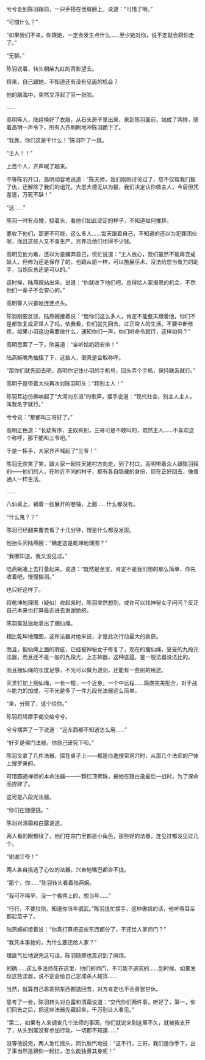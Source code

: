 兮兮走到陈羽跟前，一只手搭在他肩膀上，说道：“可惜了啊。”

“可惜什么？”

“如果我们不来，你跟她，一定会发生点什么……至少她对你，说不定就会跟你走了。”

“无聊。”

陈羽说着，转头朝柴九红的背影望去。

将来，自己跟她，不知道还有没有见面的机会？

他的脑海中，突然又浮起了另一张脸。

……

高明等人，陆续换好了衣服，从石头房子里出来，来到陈羽面前，站成了两排，随着高明一声令下，所有人齐刷刷地冲陈羽跪下了。

“我靠，你们这是干什么！”陈羽吓了一跳。

“主人！！”

上百个人，齐声喊了起来。

不等陈羽开口，高明动容地说道：“陈天师，我们刚刚讨论过了，您不仅帮我们报了仇，还解除了我们的诅咒，大恩大德无以为报，我们决定认你做主人，今后但凭差遣，万死不辞！”

“这……”

陈羽一时有点懵，挠着头，看他们如此坚定的样子，不知道如何推辞。

要收下他们，那更不可能，这么多人……每天跟着自己，不知道的还以为犯罪团伙呢，而且这些人又不事生产，光养活他们也得不少钱。

高明见他为难，还以为是嫌弃自己，慌忙说道：“主人放心，我们虽然不能再变成妖人，但修为还是保存了的，也跟从前一样，可以施展巫术，没法给您当有力的助手，当炮灰总还是可以的。”

这时候，陆燕婉站出来，说道：“你就收下他们吧，总得给人家报恩的机会，不然他们一辈子不会安心的。”

高明等人兴奋地连连点头。

陈羽刚要反驳，陆燕婉接着说：“但你们这么多人，肯定不能整天跟着他，你们不是都恢复成正常人了吗，依我看，你们就先回去，过正常人的生活，不要中断修炼，如果小羽这边需要做什么，通知你们一声，你们听命令就行，这样如何？”

高明思索了一下，欣喜道：“全听姑奶奶安排！”

陆燕婉嘴角抽搐了下，这些人，倒真是会取称呼。

“那你们就先回去吧，高明你记住小羽的手机号，回头弄个手机，保持联系就行。”

高明于是带着大伙再次对陈羽叩头：“拜别主人！”

陈羽耳边仿佛响起了“大河向东流”的歌声，摆手说道：“现代社会，别主人主人，叫我名字就行。”

兮兮说：“那都叫三哥好了。”

高明正色道：“长幼有序，主奴有别，三哥可是不敢叫的，既然主人……不喜欢这个称呼，那干脆叫三爷吧。”

于是一挥手，大家齐声喊起了“三爷！”

陈羽无奈笑了笑，跟大家一起往天姥村方向走，到了村口，高明带着众人跟陈羽拜别——他们的人，在附近不同的村子，都有各自隐藏的身份，现在正好回去，像普通人一样生活。

……

八仙桌上，铺着一张展开的卷轴，上面……什么都没有。

“什么鬼？？”

陈羽已经翻来覆去看了十几分钟，愣是什么都没发现。

他抬头问陆燕婉：“确定这是乾坤地理图？”

“我哪知道，我又没见过。”

陆燕婉凑上去打量起来，说道：“既然是至宝，肯定不是我们想的那么简单，你先收着吧，慢慢揣测。”

也只好这样了。

将乾坤地理图（疑似）收起来时，陈羽突然想到，或许可以找神秘女子问问？反正自己本来也打算最近进去谢谢她的。

陈羽美滋滋地拿出了捆仙绳。

相比乾坤地理图，这件法器对他来说，才是此次行动最大的收获。

而且，捆仙绳上面的瑕疵，已经被神秘女子修复了，现在的捆仙绳，妥妥的九段光法器，而且还不是一般的九段光，上古神器，这种底蕴，是一般法器没法比的。

而且捆仙绳的长度足够，不光可以做为道剑，还能有一些别的用途。

灭灵钉加上捆仙绳，一长一短，一个近身，一个中远程……简直完美配合，对于战斗能力的加成，可不光是多了一件九段光法器这么简单。

“来，分赃了，这个给你。”

陈羽将鸠摩手偈交给兮兮。

兮兮摆弄了一下说道：“这东西都不知道怎么用……”

“好歹是佛门法器，你自己研究下呗。”

陈羽又拿了几件法器，摆在桌子上——都是白逸搜索洞穴时，从那几个法师的尸体上搜罗来的。

可惜圆通禅师的本命法器——一颗红顶佛珠，被他在跟白逸最后一战时，为了保命而捏碎了。

这可是八段光法器。

“你们在随便挑。“

陈羽对清霜和白露说道。

两人看的眼都绿了，他们在宗门里都是小角色，那些好的法器，连见过都没见过几个。

“谢谢三爷！”

两人各自挑选了心仪的法器，兴奋地嘴巴都合不拢。

“那个，你……”陈羽转头看着陆燕婉。

“我可不稀罕，没一个看得上的，想当年……”

“行行，不要拉倒，知道你当年威武。”陈羽连忙摆手，这种傲娇的话，他听得耳朵都起茧子了。

陆燕婉却接着说：“你真打算把这些东西都分了，不还给人家师门？”

“我凭本事抢的，为什么要还给人家？”

理直气壮地说完这句话，陈羽随即也意识到了麻烦。

的确……这么多法师死在这里，他们的师门，不可能不追究的……到时候，如果发现这些法器，说不定会给自己定成杀人越货……

当然，就算自己乖乖把东西都送回去，对方肯定也不会善罢甘休。

思考了一会，陈羽转头对白露和清霜说道：“交代你们两件事，听好了，第一，你们回去之后，把这些法器先藏起来，千万别让人看见。”

“第二，如果有人来调查几个法师的事因，你们就说来到这里不久，就被我支开了，从头到尾没有参加行动，一切都不知道……”

没等他说完，两人急忙摇头，同仇敌忾地说：“这不行，三哥，我们是你手下，出了事当然是跟你一起扛，怎么能独善其身呢！”
